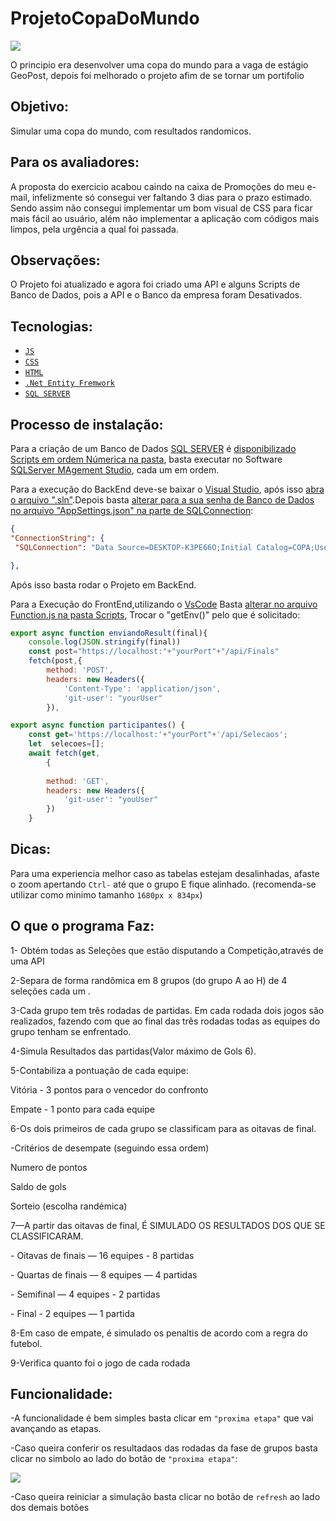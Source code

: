 # ProjetoCopaDoMundo
<p>
<img src="http://img.shields.io/static/v1?label=STATUS&message=EM%20DESENVOLVIMENTO&color=GREEN&style=for-the-badge"/>
</p>

O principio era desenvolver uma copa do mundo para a vaga de estágio GeoPost, depois foi melhorado o projeto afim de se tornar um portifolio

## Objetivo:

  Simular uma copa do mundo, com resultados randomicos.

## Para os avaliadores:

   A proposta do exercicio acabou caindo na caixa de Promoções do meu e-mail, infelizmente só consegui ver faltando 3 dias para o prazo estimado. Sendo assim não consegui implementar um bom visual de CSS para ficar mais fácil ao usuário, além não implementar a aplicação com códigos mais limpos, pela urgência a qual foi passada.
   
## Observações:

   O Projeto foi atualizado e agora foi criado uma API e alguns Scripts de Banco de Dados, pois a API e o Banco da empresa foram Desativados.

## Tecnologias:

   - [``JS``](https://developer.mozilla.org/pt-BR/docs/Web/JavaScript)
   - [``CSS``](https://developer.mozilla.org/en-US/docs/Web/CSS)
   - [``HTML``](https://developer.mozilla.org/en-US/docs/Web/HTML/Element/html)
   - [``.Net Entity Fremwork``](https://learn.microsoft.com/en-us/ef/core/get-started/overview/first-app?tabs=netcore-cli)
   - [``SQL SERVER``](https://learn.microsoft.com/pt-br/sql/sql-server/?view=sql-server-2017)
   
## Processo de instalação:

Para a criação de um Banco de Dados [SQL SERVER](https://learn.microsoft.com/pt-br/sql/sql-server/?view=sql-server-2017) é [disponibilizado Scripts em ordem  Númerica na pasta](https://github.com/Lacerdajp/ProjetoCopaDoMundo/tree/main/DataBase), basta executar no Software [SQLServer MAgement Studio](https://learn.microsoft.com/pt-br/sql/ssms/download-sql-server-management-studio-ssms?view=sql-server-ver16), cada um em ordem.

Para a execução do BackEnd deve-se baixar o [Visual Studio](https://visualstudio.microsoft.com/pt-br/downloads/), após isso  [abra o arquivo ".sln"](https://github.com/Lacerdajp/ProjetoCopaDoMundo/tree/main/BackEnd/APIProjetoCopaDoMundo).Depois basta [alterar para a sua senha de Banco de Dados no arquivo "AppSettings.json" na parte de SQLConnection](https://github.com/Lacerdajp/ProjetoCopaDoMundo/tree/main/BackEnd/APIProjetoCopaDoMundo/APIProjetoCopaDoMundo):
   ~~~Json
   {
  "ConnectionString": {
    "SQLConnection": "Data Source=DESKTOP-K3PE66O;Initial Catalog=COPA;User ID=sa;Password=Hdjp2000;Connect Timeout=30;Encrypt=False;TrustServerCertificate=False;ApplicationIntent=ReadWrite;MultiSubnetFailover=False;"

  },
  ~~~
Após isso basta rodar o Projeto em BackEnd.

Para a Execução do FrontEnd,utilizando o [VsCode](https://code.visualstudio.com/docs) Basta [alterar no arquivo Function.js na pasta Scripts](https://github.com/Lacerdajp/ProjetoCopaDoMundo/tree/main/FrontEnd/Scripts), Trocar o "getEnv()" pelo que é solicitado:
~~~javascript
export async function enviandoResult(final){
    console.log(JSON.stringify(final))
    const post="https://localhost:"+"yourPort"+"/api/Finals"
    fetch(post,{
        method: 'POST',
        headers: new Headers({
            'Content-Type': 'application/json',
            'git-user': "yourUser"
        }),
~~~
~~~javascript
export async function participantes() {
    const get='https://localhost:'+"yourPort"+'/api/Selecaos';
    let  selecoes=[];
    await fetch(get,
        {
            
        method: 'GET',
        headers: new Headers({
            'git-user': "youUser"
        })
    }
~~~



## Dicas:
   Para uma experiencia melhor caso as tabelas estejam desalinhadas, afaste o zoom apertando `Ctrl-` até que o grupo E fique alinhado.
    (recomenda-se utilizar como minimo tamanho `1680px x 834px`)

## O que o programa Faz: 

  <p>  1- Obtém todas as Seleções que estão disputando a Competição,através de uma API</p>
   <p> 2-Separa de forma randômica em 8 grupos (do grupo A ao H) de 4 seleções cada um .</p>
   <p> 3-Cada grupo tem três rodadas de partidas. Em cada rodada dois jogos são realizados, fazendo com
    que ao final das três rodadas todas as equipes do grupo tenham se enfrentado. </p>
    <p>4-Simula Resultados das partidas(Valor máximo de Gols 6).</p>
   <p> 5-Contabiliza a pontuação de cada equipe:</p>
         <p>Vitória - 3 pontos para o vencedor do confronto  </p>
        <p> Empate - 1 ponto para cada equipe  </p>
   <p> 6-Os dois primeiros de cada grupo se classificam para as oitavas de final. </p>
        <p> -Critérios de desempate (seguindo essa ordem) </p>
           <p>   Numero de pontos  </p>
             <p> Saldo de gols </p>
              <p>Sorteio (escolha randémica) </p>
  <p>  7—A partir das oitavas de final, É SIMULADO OS RESULTADOS DOS QUE SE CLASSIFICARAM.  </p>
        <p> - Oitavas de finais — 16 equipes - 8 partidas </p>
         <p>- Quartas de finais — 8 equipes — 4 partidas </p>
         <p>- Semifinal — 4 equipes - 2 partidas  </p>
         <p>- Final - 2 equipes — 1 partida </p>
    <p>8-Em caso de empate, é simulado os penaltis de acordo com a regra do futebol. </p>
    <p>9-Verifica quanto foi o jogo de cada rodada </p>
    
## Funcionalidade:

   -A funcionalidade é bem simples basta clicar em `"proxima etapa"` que vai avançando as etapas. 
   
   -Caso queira conferir os resultadaos das rodadas da fase de grupos basta clicar no simbolo  ao lado do botão de `"proxima etapa"`:
   <p>
   <img src="https://encrypted-tbn0.gstatic.com/images?q=tbn:ANd9GcQ5JjWtRloJW8YeQWPtKfeC74q1yeOcYxOTPQ&usqp=CAU"/>
   </p>
  
   
   -Caso queira reiniciar a simulação basta  clicar no botão de `refresh` ao lado dos demais botões





